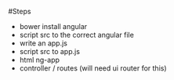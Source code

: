 #Steps

 - bower install angular
 - script src to the correct angular file
 - write an app.js
 - script src to app.js
 - html ng-app
 - controller / routes (will need ui router for this)